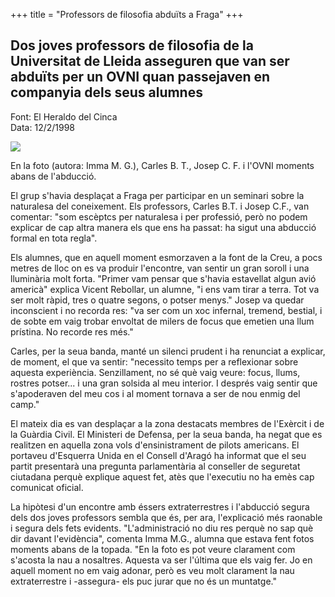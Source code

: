+++
title = "Professors de filosofia abduïts a Fraga"
+++

## Dos joves professors de filosofia de la Universitat de Lleida asseguren que van ser abduïts per un OVNI quan passejaven en companyia dels seus alumnes

Font: El Heraldo del Cinca  
Data: 12/2/1998

![](/uploads/2000/abduccio1.jpg)

En la foto (autora: Imma M. G.), Carles B. T., Josep C. F. i l'OVNI moments abans de l'abducció.

El grup s'havia desplaçat a Fraga per participar en un seminari sobre la naturalesa del coneixement. Els professors, Carles B.T. i Josep C.F., van comentar: "som escèptcs per naturalesa i per professió, però no podem explicar de cap altra manera els que ens ha passat: ha sigut una abducció formal en tota regla".

Els alumnes, que en aquell moment esmorzaven a la font de la Creu, a pocs metres de lloc on es va produir l'encontre, van sentir un gran soroll i una lluminària molt forta. "Primer vam pensar que s'havia estavellat algun avió americà" explica Vicent Rebollar, un alumne, "i ens vam tirar a terra. Tot va ser molt ràpid, tres o quatre segons, o potser menys." Josep va quedar inconscient i no recorda res: "va ser com un xoc infernal, tremend, bestial, i de sobte em vaig trobar envoltat de milers de focus que emetien una llum prístina. No recorde res més."

Carles, per la seua banda, manté un silenci prudent i ha renunciat a explicar, de moment, el que va sentir: "necessito temps per a reflexionar sobre aquesta experiència. Senzillament, no sé què vaig veure: focus, llums, rostres potser... i una gran solsida al meu interior. I després vaig sentir que s'apoderaven del meu cos i al moment tornava a ser de nou enmig del camp."

El mateix dia es van desplaçar a la zona destacats membres de l'Exèrcit i de la Guàrdia Civil. El Ministeri de Defensa, per la seua banda, ha negat que es realitzen en aquella zona vols d'ensinistrament de pilots americans. El portaveu d'Esquerra Unida en el Consell d'Aragó ha informat que el seu partit presentarà una pregunta parlamentària al conseller de seguretat ciutadana perquè explique aquest fet, atès que l'executiu no ha emès cap comunicat oficial.

La hipòtesi d'un encontre amb éssers extraterrestres i l'abducció segura dels dos joves professors sembla que és, per ara, l'explicació més raonable i segura dels fets evidents. "L'administració no diu res perquè no sap què dir davant l'evidència", comenta Imma M.G., alumna que estava fent fotos moments abans de la topada. "En la foto es pot veure clarament com s'acosta la nau a nosaltres. Aquesta va ser l'última que els vaig fer. Jo en aquell moment no em vaig adonar, però es veu molt clarament la nau extraterrestre i -assegura- els puc jurar que no és un muntatge."

